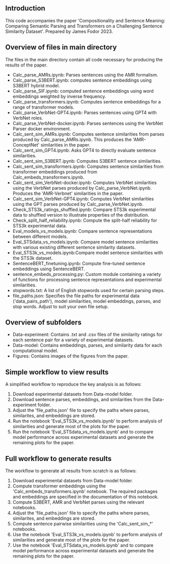## Introduction
This code accompanies the paper 'Compositionality and Sentence Meaning: Comparing Semantic Parsing and Transformers on a Challenging Sentence Similarity Dataset'.
Prepared by James Fodor 2023.

## Overview of files in main directory
The files in the main directory contain all code necessary for producing the results of the paper.
- Calc_parse_AMRs.ipynb: Parses sentences using the AMR formalism.
- Calc_parse_S3BERT.ipynb: computes sentence embeddings using S3BERT hybrid model.
- Calc_parse_SIF.ipynb: computed sentence embeddings using word embeddings weighted by inverse frequency.
- Calc_parse_transformers.ipynb: Computes sentence embeddings for a range of transformer models.
- Calc_parse_VerbNet-GPT4.ipynb: Parses sentences using GPT4 with VerbNet roles.
- Calc_parse_VerbNet-docker.ipynb: Parses sentences using the VerbNet Parser docker environment.
- Calc_sent_sim_AMRs.ipynb: Computes sentence similarities from parses produced by Calc_parse_AMRs.ipynb. This produces the 'AMR-ConceptNet' similarities in the paper.
- Calc_sent_sim_GPT4.ipynb: Asks GPT4 to directly evaluate sentence similarities.
- Calc_sent_sim_S3BERT.ipynb: Computes S3BERT sentence similarities.
- Calc_sent_sim_transformers.ipynb: Computes sentence similarities from transformer embeddings produced from Calc_embeds_transformers.ipynb.
- Calc_sent_sim_VerbNet-docker.ipynb: Computes VerbNet similarities using the VerbNet parses produced by Calc_parse_VerbNet.ipynb. Produces the 'AMR-Verbnet' similarities in the paper.
- Calc_sent_sim_VerbNet-GPT4.ipynb: Computes VerbNet similarities using the GPT parses produced by Calc_parse_VerbNet.ipynb.
- Check_STS3k_ratings_shuffled.ipynb: Compare STS3k experimental data to shuffled version to illustrate properties of the distribution.
- Check_split_half_reliability.ipynb: Compute the split-half reliability for STS3k experimental data.
- Eval_models_vs_models.ipynb: Compare sentence representations between different models.
- Eval_STSdata_vs_models.ipynb: Compare model sentence similarities with various existing different sentence similarity datasets.
- Eval_STS3k_vs_models.ipynb:Compare model sentence similarities with the STS3k dataset.
- SentenceBERT_finetuning.ipynb: Compute fine-tuned sentence embeddings using SentenceBERT.
- sentence_embeds_processing.py: Custom module containing a variety of functions for processing sentence representations and experimental similarities.
- stopwords.txt: A list of English stopwords used for certain parsing steps.
- file_paths.json: Specifies the file paths for experimental data ('data_pairs_path'), model similarities, model embeddings, parses, and stop words. Adjust to suit your own file setup.

## Overview of subfolders
- Data-experiment: Contains .txt and .csv files of the similarity ratings for each sentence pair for a variety of experimental datasets.
- Data-model: Contains embeddings, parses, and similarity data for each computational model.
- Figures: Contains images of the figures from the paper.

## Simple workflow to view results
A simplified workflow to reproduce the key analysis is as follows:
1. Download experimental datasets from Data-model folder.
2. Download sentence parses, embeddings, and similarities from the Data-experiment folder.
3. Adjust the 'file_paths.json' file to specify the paths where parses, similarites, and embeddings are stored.
4. Run the notebook 'Eval_STS3k_vs_models.ipynb' to perform analysis of similarities and generate most of the plots for the paper.
5. Run the notebook 'Eval_STSdata_vs_models.ipynb' and to compare model performance across experimental datasets and generate the remaining plots for the paper.

## Full workflow to generate results
The workflow to generate all results from scratch is as follows:
1. Download experimental datasets from Data-model folder.
2. Compute transformer embeddings using the 'Calc_embeds_transformers.ipynb' notebook. The required packages and embeddings are specified in the documentation of this notebook.
3. Compute S3BERT, AMR and VerbNet parses using the relevant notebooks.
4. Adjust the 'file_paths.json' file to specify the paths where parses, similarites, and embeddings are stored.
5. Compute sentence pairwise similarities using the 'Calc_sent_sim_*' notebooks.
6. Use the notebook 'Eval_STS3k_vs_models.ipynb' to perform analysis of similarities and generate most of the plots for the paper.
7. Use the notebook 'Eval_STSdata_vs_models.ipynb' and to compare model performance across experimental datasets and generate the remaining plots for the paper.
